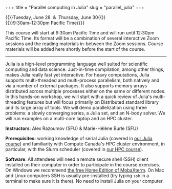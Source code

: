 +++
title = "Parallel computing in Julia"
slug = "parallel_julia"
+++

{{<cor>}}Tuesday, June 28 &nbsp;&&nbsp; Thursday, June 30{{</cor>}}\
{{<cgr>}}9:30am–12:30pm Pacific Time{{</cgr>}}

This course will start at 9:30am Pacific Time and will run until 12:30pm Pacific Time. Its format will be a combination of
several interactive Zoom sessions and the reading materials in-between the Zoom sessions. Course materials will be added
here shortly before the start of the course.

---

Julia is a high-level programming language well suited for scientific computing and data science. Just-in-time
compilation, among other things, makes Julia really fast yet interactive. For heavy computations, Julia supports
multi-threaded and multi-process parallelism, both natively and via a number of external packages. It also supports
memory arrays distributed across multiple processes either on the same or different nodes. In this hands-on workshop, we
will start with a quick review of Julia's multi-threading features but will focus primarily on Distributed standard
library and its large array of tools. We will demo parallelization using three problems: a slowly converging series, a
Julia set, and an N-body solver. We will run examples on a multi-core laptop and an HPC cluster.

**Instructors**: Alex Razoumov (SFU) & Marie-Hélène Burle (SFU)

**Prerequisites:** working knowledge of serial Julia (covered in [our Julia course](../programming_julia)) and
familiarity with Compute Canada's HPC cluster environment, in particular, with the Slurm scheduler (covered in
[our HPC course](../basics_hpc)).


**Software**: All attendees will need a remote secure shell (SSH) client installed on their computer in order to
participate in the course exercises. On Windows we recommend
[the free Home Edition of MobaXterm](https://mobaxterm.mobatek.net/download.html). On Mac and Linux computers SSH is
usually pre-installed (try typing `ssh` in a terminal to make sure it is there). No need to install Julia on your
computer.

<!-- {{<cor>}}Zoom{{</cor>}} {{<s>}} {{<cgr>}}9:00am-12:00pm Pacific{{</cgr>}} \ -->
<!-- {{<linktitle url="../julia/julia-01-intro" text="Introduction to parallel Julia">}} \ -->
<!-- {{<linktitle url="../julia/julia-02-threads1" text="Base.Threads (part 1)">}} \ -->
<!-- {{<linktitle url="../julia/julia-03-slow-series" text="Slow series">}} \ -->
<!-- {{<linktitle url="../julia/julia-04-threads2" text="Base.Threads (part 2)">}} \ -->
<!-- {{<linktitle url="../julia/julia-05-distributed1" text="Distributed.jl (part 1)">}} \ -->
<!-- {{<linktitle url="../julia/julia-06-distributed2" text="Distributed.jl (part 2)">}} -->

<!-- In the afternoon Zoom session you'll be working on one of two projects: parallelizing Julia set (I recommend to do this -->
<!-- with distributed arrays) and parallelizing the N-body code (I recommend to do this with shared arrays). **Note:** we -->
<!-- will guide you through the process and answer questions, but we will not share the final solutions with you today; the -->
<!-- goal is to build your own! -->

<!-- {{<cor>}}Zoom{{</cor>}} {{<s>}} {{<cgr>}}1:00pm-4:00pm Pacific{{</cgr>}} \ -->
<!-- {{<linktitle url="../julia/julia-07-distributed-arrays" text="DistributedArrays.jl">}} \ -->
<!-- {{<linktitle url="../julia/julia-08-julia-set" text="Parallelizing Julia set">}} \ -->
<!-- {{<linktitle url="../julia/julia-09-shared-arrays" text="SharedArrays.jl">}} \ -->
<!-- {{<linktitle url="../julia/julia-10-nbody" text="Parallelizing N-body">}} -->
